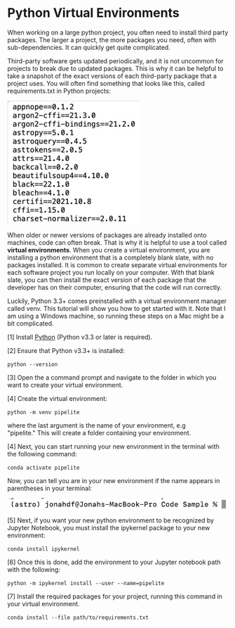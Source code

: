 <h1>Python Virtual Environments</h1>

When working on a large python project, you often need to install third party packages. The larger a project, the more packages you need, often with sub-dependencies. It can quickly get quite complicated. 

Third-party software gets updated periodically, and it is not uncommon for projects to break due to updated packages. This is why it can be helpful to take a snapshot of the exact versions of each third-party package that a project uses. You will often find something that looks like this, called requirements.txt in Python projects:

![requirements.txt](images/requirements.txt.jog.jpg)

When older or newer versions of packages are already installed onto machines, code can often break. That is why it is helpful to use a tool called **virtual environments**. When you create a virtual environment, you are installing a python environment that is a completely blank slate, with no packages installed. It is common to create separate virtual environments for each software project you run locally on your computer. With that blank slate, you can then install the exact version of each package that the developer has on their computer, ensuring that the code will run correctly.

Luckily, Python 3.3+ comes preinstalled with a virtual environment manager called venv. This tutorial will show you how to get started with it. Note that I am using a Windows machine, so running these steps on a Mac might be a bit complicated.

[1] Install [Python](https://www.python.org/ftp/python/3.10.5/python-3.10.5-amd64.exe) (Python v3.3 or later is required).

[2] Ensure that Python v3.3+ is installed:

```
python --version
```

[3] Open the a command prompt and navigate to the folder in which you want to create your virtual environment. 

[4] Create the virtual environment:

```
python -m venv pipelite
```

where the last argument is the name of your environment, e.g "pipelite." This will create a folder containing your environment.

[4] Next, you can start running your new environment in the terminal with the following command:

```
conda activate pipelite
```

Now, you can tell you are in your new environment if the name appears in parentheses in your terminal:

![python command line](images/python_environment.jpg)

[5] Next, if you want your new python environment to be recognized by Jupyter Notebook, you must install the ipykernel package to your new environment:

```
conda install ipykernel
```

[6] Once this is done, add the environment to your Jupyter notebook path with the following:

```
python -m ipykernel install --user --name=pipelite
```

[7] Install the required packages for your project, running this command in your virtual environment.

```
conda install --file path/to/requirements.txt
```
